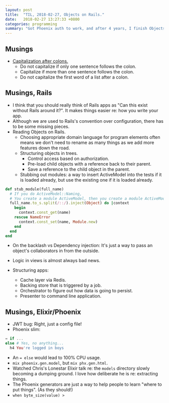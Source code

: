 ```yaml
---
layout: post
title:  "TIL, 2018-02-27, Objects on Rails."
date:   2018-02-27 13:27:33 +0800
categories: programming
summary: "Got Phoenix auth to work, and after 4 years, I finish Objects on Rails."
---
```


## Musings

- [Capitalization after colons.](https://data.grammarbook.com/blog/commas/capitalization-with-colons/)
  - Do not capitalize if only one sentence follows the colon.
  - Capitalize if more than one sentence follows the colon.
  - Do not capitalize the first word of a list after a colon.

## Musings, Rails

- I think that you should really think of Rails apps as "Can this exist without Rails around it?". It makes things easier re: how you write your app.
- Although we are used to Rails's convention over configuration, there has to be some missing pieces.
- Reading Objects on Rails.
  - Choosing appropriate domain language for program elements often means we don't need to rename as many things as we add more features down the road.
  - Structuring objects in trees.
    - Control access based on authorization.
    - Pre-load child objects with a reference back to their parent.
    - Save a reference to the child object in the parent.
  - Stubbing out modules: a way to insert ActiveModel into the tests if it is loaded already, but use the existing one if it is loaded already.

``` ruby
def stub_module(full_name)
  # If you do ActiveModel::Naming,
  # You create a module ActiveModel, then you create a module ActiveModel::Naming
  full_name.to_s.split(/::/).inject(Object) do |context
    begin
      context.const_get(name)
    rescue NameError
      context.const_set(name, Module.new)
    end
  end
end
```
  - On the backlash vs Dependency injection: It's just a way to pass an object's collaborators in from the outside.
  - Logic in views is almost always bad news.

- Structuring apps:
  - Cache layer via Redis.
  - Backing store that is triggered by a job.
  - Orchestrator to figure out how data is going to persist.
  - Presenter to command line application.

## Musings, Elixir/Phoenix

- JWT bug: Right, just a config file!
- Phoenix slim:

``` elixir
= if ...
else # Yes, no anything...
  h4 You're logged in boys
```

- An `= else` would lead to 100% CPU usage.
- `mix phoenix.gen.model`, but `mix phx.gen.html`.
- Watched Chris's Lonestar Elixir talk re: the `models` directory slowly becoming a dumping ground. I love how deliberate he is re: extracting things.
- The Phoenix generators are just a way to help people to learn "where to put things". (As they should!)
- `when byte_size(value) >`
